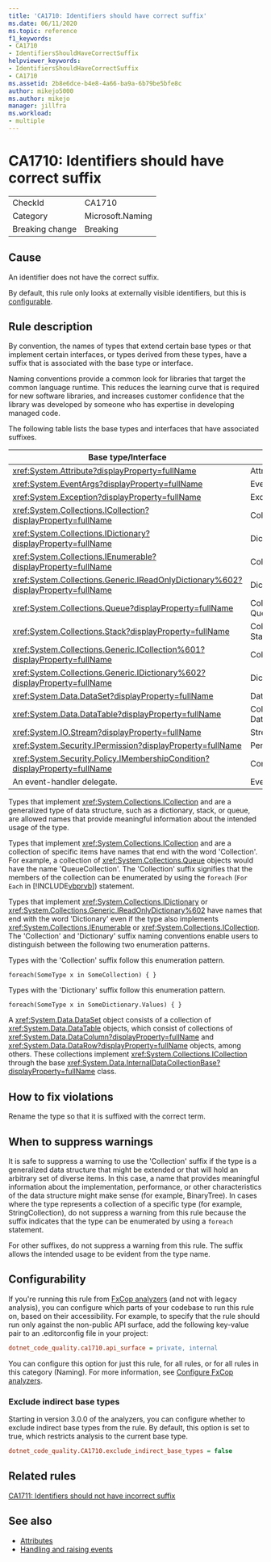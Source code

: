 ```yaml
---
title: 'CA1710: Identifiers should have correct suffix'
ms.date: 06/11/2020
ms.topic: reference
f1_keywords:
- CA1710
- IdentifiersShouldHaveCorrectSuffix
helpviewer_keywords:
- IdentifiersShouldHaveCorrectSuffix
- CA1710
ms.assetid: 2b8e6dce-b4e8-4a66-ba9a-6b79be5bfe8c
author: mikejo5000
ms.author: mikejo
manager: jillfra
ms.workload:
- multiple
---
```

# CA1710: Identifiers should have correct suffix

|||
|-|-|
|CheckId|CA1710|
|Category|Microsoft.Naming|
|Breaking change|Breaking|

## Cause

An identifier does not have the correct suffix.

By default, this rule only looks at externally visible identifiers, but this is [configurable](#configurability).

## Rule description

By convention, the names of types that extend certain base types or that implement certain interfaces, or types derived from these types, have a suffix that is associated with the base type or interface.

Naming conventions provide a common look for libraries that target the common language runtime. This reduces the learning curve that is required for new software libraries, and increases customer confidence that the library was developed by someone who has expertise in developing managed code.

The following table lists the base types and interfaces that have associated suffixes.

|Base type/Interface|Suffix|
|--------------------------|------------|
|<xref:System.Attribute?displayProperty=fullName>|Attribute|
|<xref:System.EventArgs?displayProperty=fullName>|EventArgs|
|<xref:System.Exception?displayProperty=fullName>|Exception|
|<xref:System.Collections.ICollection?displayProperty=fullName>|Collection|
|<xref:System.Collections.IDictionary?displayProperty=fullName>|Dictionary|
|<xref:System.Collections.IEnumerable?displayProperty=fullName>|Collection|
|<xref:System.Collections.Generic.IReadOnlyDictionary%602?displayProperty=fullName>|Dictionary|
|<xref:System.Collections.Queue?displayProperty=fullName>|Collection or Queue|
|<xref:System.Collections.Stack?displayProperty=fullName>|Collection or Stack|
|<xref:System.Collections.Generic.ICollection%601?displayProperty=fullName>|Collection|
|<xref:System.Collections.Generic.IDictionary%602?displayProperty=fullName>|Dictionary|
|<xref:System.Data.DataSet?displayProperty=fullName>|DataSet|
|<xref:System.Data.DataTable?displayProperty=fullName>|Collection or DataTable|
|<xref:System.IO.Stream?displayProperty=fullName>|Stream|
|<xref:System.Security.IPermission?displayProperty=fullName>|Permission|
|<xref:System.Security.Policy.IMembershipCondition?displayProperty=fullName>|Condition|
|An event-handler delegate.|EventHandler|

Types that implement <xref:System.Collections.ICollection> and are a generalized type of data structure, such as a dictionary, stack, or queue, are allowed names that provide meaningful information about the intended usage of the type.

Types that implement <xref:System.Collections.ICollection> and are a collection of specific items have names that end with the word 'Collection'. For example, a collection of <xref:System.Collections.Queue> objects would have the name 'QueueCollection'. The 'Collection' suffix signifies that the members of the collection can be enumerated by using the `foreach` (`For Each` in [!INCLUDE[vbprvb](../code-quality/includes/vbprvb_md.md)]) statement.

Types that implement <xref:System.Collections.IDictionary> or <xref:System.Collections.Generic.IReadOnlyDictionary%602> have names that end with the word 'Dictionary' even if the type also implements <xref:System.Collections.IEnumerable> or <xref:System.Collections.ICollection>. The 'Collection' and 'Dictionary' suffix naming conventions enable users to distinguish between the following two enumeration patterns.

Types with the 'Collection' suffix follow this enumeration pattern.

```
foreach(SomeType x in SomeCollection) { }
```

Types with the 'Dictionary' suffix follow this enumeration pattern.

```
foreach(SomeType x in SomeDictionary.Values) { }
```

A <xref:System.Data.DataSet> object consists of a collection of <xref:System.Data.DataTable> objects, which consist of collections of <xref:System.Data.DataColumn?displayProperty=fullName> and <xref:System.Data.DataRow?displayProperty=fullName> objects, among others. These collections implement <xref:System.Collections.ICollection> through the base <xref:System.Data.InternalDataCollectionBase?displayProperty=fullName> class.

## How to fix violations

Rename the type so that it is suffixed with the correct term.

## When to suppress warnings

It is safe to suppress a warning to use the 'Collection' suffix if the type is a generalized data structure that might be extended or that will hold an arbitrary set of diverse items. In this case, a name that provides meaningful information about the implementation, performance, or other characteristics of the data structure might make sense (for example, BinaryTree). In cases where the type represents a collection of a specific type (for example, StringCollection), do not suppress a warning from this rule because the suffix indicates that the type can be enumerated by using a `foreach` statement.

For other suffixes, do not suppress a warning from this rule. The suffix allows the intended usage to be evident from the type name.

## Configurability

If you're running this rule from [FxCop analyzers](install-fxcop-analyzers.md) (and not with legacy analysis), you can configure which parts of your codebase to run this rule on, based on their accessibility. For example, to specify that the rule should run only against the non-public API surface, add the following key-value pair to an .editorconfig file in your project:

```ini
dotnet_code_quality.ca1710.api_surface = private, internal
```

You can configure this option for just this rule, for all rules, or for all rules in this category (Naming). For more information, see [Configure FxCop analyzers](configure-fxcop-analyzers.md).

### Exclude indirect base types

Starting in version 3.0.0 of the analyzers, you can configure whether to exclude indirect base types from the rule. By default, this option is set to true, which restricts analysis to the current base type.

```ini
dotnet_code_quality.CA1710.exclude_indirect_base_types = false
```

## Related rules

[CA1711: Identifiers should not have incorrect suffix](../code-quality/ca1711.md)

## See also

- [Attributes](/dotnet/standard/design-guidelines/attributes)
- [Handling and raising events](/dotnet/standard/events/index)
